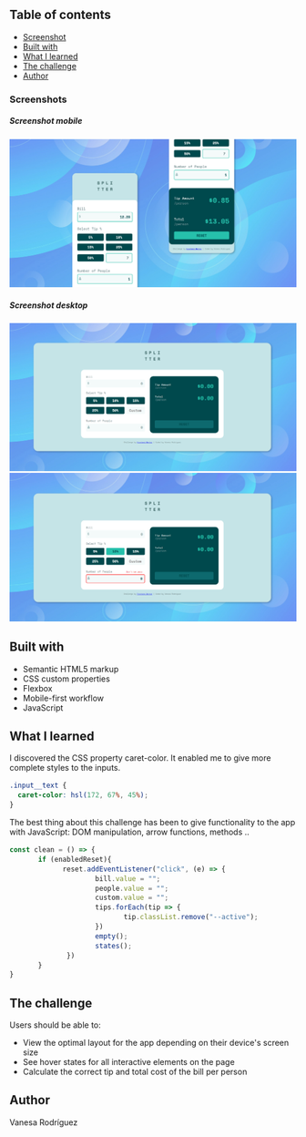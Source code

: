 ## Table of contents
- [Screenshot](#screenshot)
- [Built with](#built-with)
- [What I learned](#what-i-learned)
- [The challenge](#the-challenge)
- [Author](#author)


### Screenshots

##### Screenshot mobile
![Diseño campos completados para móvil](screenshot/mobile-desing-completed_screenshot.png)

##### Screenshot desktop
![Diseño campos vacío para escritorio](screenshot/desktop-design-empty_screenshot.png)
![Diseño con estados activados para escritorio](screenshot/desktop-design-active-states_screenshot.png)


## Built with
- Semantic HTML5 markup
- CSS custom properties
- Flexbox
- Mobile-first workflow
- JavaScript


## What I learned

I discovered the CSS property caret-color. It enabled me to give more complete styles to the inputs.

```css
.input__text {
  caret-color: hsl(172, 67%, 45%);
}
```

The best thing about this challenge has been to give functionality to the app with JavaScript: DOM manipulation, arrow functions, methods ..

```js
const clean = () => {
       if (enabledReset){
             reset.addEventListener("click", (e) => {
                     bill.value = "";
                     people.value = "";
                     custom.value = "";
                     tips.forEach(tip => {
                            tip.classList.remove("--active");
                     })
                     empty(); 
                     states();
              })
       }
}
```

## The challenge

Users should be able to:

- View the optimal layout for the app depending on their device's screen size
- See hover states for all interactive elements on the page
- Calculate the correct tip and total cost of the bill per person

## Author

Vanesa Rodríguez

